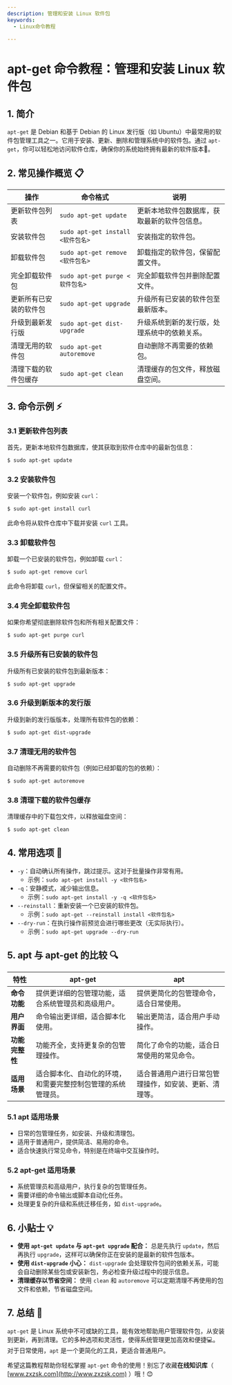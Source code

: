 ```yaml
---
description: 管理和安装 Linux 软件包
keywords:
  - Linux命令教程

---
```


# apt-get 命令教程：管理和安装 Linux 软件包 

## 1. 简介

`apt-get` 是 Debian 和基于 Debian 的 Linux 发行版（如 Ubuntu）中最常用的软件包管理工具之一。它用于安装、更新、删除和管理系统中的软件包。通过 `apt-get`，你可以轻松地访问软件仓库，确保你的系统始终拥有最新的软件版本🔧。

## 2. 常见操作概览 📋

| 操作                    | 命令格式                            | 说明                                  |
|-------------------------|------------------------------------|---------------------------------------|
| 更新软件包列表          | `sudo apt-get update`              | 更新本地软件包数据库，获取最新的软件包信息。 |
| 安装软件包              | `sudo apt-get install <软件包名>`   | 安装指定的软件包。                     |
| 卸载软件包              | `sudo apt-get remove <软件包名>`    | 卸载指定的软件包，保留配置文件。        |
| 完全卸载软件包          | `sudo apt-get purge <软件包名>`     | 完全卸载软件包并删除配置文件。          |
| 更新所有已安装的软件包  | `sudo apt-get upgrade`             | 升级所有已安装的软件包至最新版本。      |
| 升级到最新发行版        | `sudo apt-get dist-upgrade`        | 升级系统到新的发行版，处理系统中的依赖关系。 |
| 清理无用的软件包        | `sudo apt-get autoremove`          | 自动删除不再需要的依赖包。              |
| 清理下载的软件包缓存    | `sudo apt-get clean`               | 清理缓存的包文件，释放磁盘空间。        |

## 3. 命令示例 ⚡

### 3.1 更新软件包列表

首先，更新本地软件包数据库，使其获取到软件仓库中的最新包信息：

```bash
$ sudo apt-get update
```

### 3.2 安装软件包

安装一个软件包，例如安装 `curl`：

```bash
$ sudo apt-get install curl
```

此命令将从软件仓库中下载并安装 `curl` 工具。

### 3.3 卸载软件包

卸载一个已安装的软件包，例如卸载 `curl`：

```bash
$ sudo apt-get remove curl
```

此命令将卸载 `curl`，但保留相关的配置文件。

### 3.4 完全卸载软件包

如果你希望彻底删除软件包和所有相关配置文件：

```bash
$ sudo apt-get purge curl
```

### 3.5 升级所有已安装的软件包

升级所有已安装的软件包到最新版本：

```bash
$ sudo apt-get upgrade
```

### 3.6 升级到新版本的发行版

升级到新的发行版版本，处理所有软件包的依赖：

```bash
$ sudo apt-get dist-upgrade
```

### 3.7 清理无用的软件包

自动删除不再需要的软件包（例如已经卸载的包的依赖）：

```bash
$ sudo apt-get autoremove
```

### 3.8 清理下载的软件包缓存

清理缓存中的下载包文件，以释放磁盘空间：

```bash
$ sudo apt-get clean
```

## 4. 常用选项 📝

- `-y`：自动确认所有操作，跳过提示。这对于批量操作非常有用。
  - 示例：`sudo apt-get install -y <软件包名>`
- `-q`：安静模式，减少输出信息。
  - 示例：`sudo apt-get install -y -q <软件包名>`
- `--reinstall`：重新安装一个已安装的软件包。
  - 示例：`sudo apt-get --reinstall install <软件包名>`
- `--dry-run`：在执行操作前预览会进行哪些更改（无实际执行）。
  - 示例：`sudo apt-get upgrade --dry-run`

## 5. apt 与 apt-get 的比较 🔍

| 特性                      | **apt-get**                                                   | **apt**                                                            |
|---------------------------|---------------------------------------------------------------|--------------------------------------------------------------------|
| **命令功能**              | 提供更详细的包管理功能，适合系统管理员和高级用户。               | 提供更简化的包管理命令，适合日常使用。                               |
| **用户界面**              | 命令输出更详细，适合脚本化使用。                                 | 输出更简洁，适合用户手动操作。                                       |
| **功能完整性**            | 功能齐全，支持更复杂的包管理操作。                             | 简化了命令的功能，适合日常使用的常见命令。                           |
| **适用场景**              | 适合脚本化、自动化的环境，和需要完整控制包管理的系统管理员。      | 适合普通用户进行日常包管理操作，如安装、更新、清理等。               |

### 5.1 apt 适用场景

- 日常的包管理任务，如安装、升级和清理包。
- 适用于普通用户，提供简洁、易用的命令。
- 适合快速执行常见命令，特别是在终端中交互操作时。

### 5.2 apt-get 适用场景

- 系统管理员和高级用户，执行复杂的包管理任务。
- 需要详细的命令输出或脚本自动化任务。
- 处理更复杂的升级和系统迁移任务，如 `dist-upgrade`。

## 6. 小贴士 💡

- **使用 `apt-get update` 与 `apt-get upgrade` 配合：** 总是先执行 `update`，然后再执行 `upgrade`，这样可以确保你正在安装的是最新的软件包版本。
- **使用 `dist-upgrade` 小心：** `dist-upgrade` 会处理软件包间的依赖关系，可能会自动删除某些包或安装新包，务必检查升级过程中的提示信息。
- **清理缓存以节省空间：** 使用 `clean` 和 `autoremove` 可以定期清理不再使用的包文件和依赖，节省磁盘空间。

## 7. 总结 🎯

`apt-get` 是 Linux 系统中不可或缺的工具，能有效地帮助用户管理软件包，从安装到更新，再到清理。它的多种选项和灵活性，使得系统管理更加高效和便捷💻。对于日常使用，`apt` 是一个更简化的工具，更适合普通用户。

希望这篇教程帮助你轻松掌握 `apt-get` 命令的使用！别忘了收藏**在线知识库**（ [www.zxzsk.com](http://www.zxzsk.com) ）哦！😊